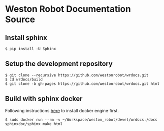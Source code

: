 # Weston Robot Documentation Source

## Install sphinx

```
$ pip install -U Sphinx
```

## Setup the development repository

```
$ git clone --recursive https://github.com/westonrobot/wrdocs.git
$ cd wrdocs/build
$ git clone -b gh-pages https://github.com/westonrobot/wrdocs.git html
```

## Build with sphinx docker

Following instructions [here](https://docs.docker.com/engine/install/ubuntu/) to install docker engine first.

```
$ sudo docker run --rm -v ~/Workspace/weston_robot/devel/wrdocs:/docs sphinxdoc/sphinx make html
```